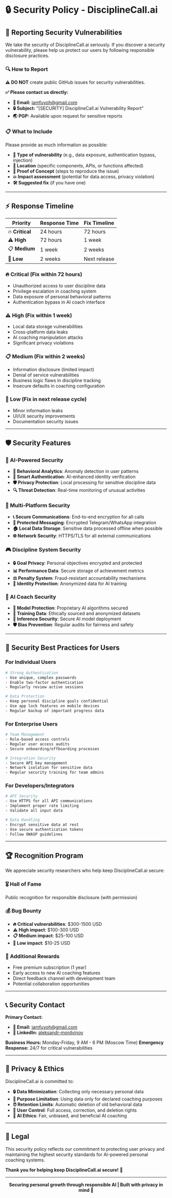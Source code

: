 # 🔒 Security Policy - DisciplineCall.ai

## 🚨 **Reporting Security Vulnerabilities**

We take the security of DisciplineCall.ai seriously. If you discover a security vulnerability, please help us protect our users by following responsible disclosure practices.

### **🔍 How to Report**

**⚠️ DO NOT** create public GitHub issues for security vulnerabilities.

**✅ Please contact us directly:**
- **📧 Email:** iamfuyoh@gmail.com
- **🔒 Subject:** "[SECURITY] DisciplineCall.ai Vulnerability Report"
- **🌏 PGP:** Available upon request for sensitive reports

### **📋 What to Include**
Please provide as much information as possible:
- **🎯 Type of vulnerability** (e.g., data exposure, authentication bypass, injection)
- **📍 Location** (specific components, APIs, or functions affected)
- **🔬 Proof of Concept** (steps to reproduce the issue)
- **💥 Impact assessment** (potential for data access, privacy violation)
- **🛠️ Suggested fix** (if you have one)

---

## ⚡ **Response Timeline**

| Priority | Response Time | Fix Timeline |
|----------|---------------|--------------|
| 🔥 **Critical** | 24 hours | 72 hours |
| ⚠️ **High** | 72 hours | 1 week |
| 📋 **Medium** | 1 week | 2 weeks |
| 📝 **Low** | 2 weeks | Next release |

### **🔥 Critical (Fix within 72 hours)**
- Unauthorized access to user discipline data
- Privilege escalation in coaching system
- Data exposure of personal behavioral patterns
- Authentication bypass in AI coach interface

### **⚠️ High (Fix within 1 week)**
- Local data storage vulnerabilities
- Cross-platform data leaks
- AI coaching manipulation attacks
- Significant privacy violations

### **📋 Medium (Fix within 2 weeks)**
- Information disclosure (limited impact)
- Denial of service vulnerabilities
- Business logic flaws in discipline tracking
- Insecure defaults in coaching configuration

### **📝 Low (Fix in next release cycle)**
- Minor information leaks
- UI/UX security improvements
- Documentation security issues

---

## 🛡️ **Security Features**

### **🎯 AI-Powered Security**
- **🧠 Behavioral Analytics**: Anomaly detection in user patterns
- **🔐 Smart Authentication**: AI-enhanced identity verification
- **🛡️ Privacy Protection**: Local processing for sensitive discipline data
- **🔍 Threat Detection**: Real-time monitoring of unusual activities

### **📱 Multi-Platform Security**
- **📞 Secure Communications**: End-to-end encryption for all calls
- **💬 Protected Messaging**: Encrypted Telegram/WhatsApp integration
- **🏠 Local Data Storage**: Sensitive data processed offline when possible
- **🌐 Network Security**: HTTPS/TLS for all external communications

### **🎮 Discipline System Security**
- **🔒 Goal Privacy**: Personal objectives encrypted and protected
- **📊 Performance Data**: Secure storage of achievement metrics
- **⚖️ Penalty System**: Fraud-resistant accountability mechanisms
- **👤 Identity Protection**: Anonymized data for AI training

### **🤖 AI Coach Security**
- **🧠 Model Protection**: Proprietary AI algorithms secured
- **📝 Training Data**: Ethically sourced and anonymized datasets
- **🔐 Inference Security**: Secure AI model deployment
- **🛡️ Bias Prevention**: Regular audits for fairness and safety

---

## 🔧 **Security Best Practices for Users**

### **For Individual Users**
```bash
# Strong Authentication
- Use unique, complex passwords
- Enable two-factor authentication
- Regularly review active sessions

# Data Protection
- Keep personal discipline goals confidential
- Use app lock features on mobile devices
- Regular backup of important progress data
```

### **For Enterprise Users**
```bash
# Team Management
- Role-based access controls
- Regular user access audits
- Secure onboarding/offboarding processes

# Integration Security
- Secure API key management
- Network isolation for sensitive data
- Regular security training for team admins
```

### **For Developers/Integrators**
```bash
# API Security
- Use HTTPS for all API communications
- Implement proper rate limiting
- Validate all input data

# Data Handling
- Encrypt sensitive data at rest
- Use secure authentication tokens
- Follow OWASP guidelines
```

---

## 🏆 **Recognition Program**

We appreciate security researchers who help keep DisciplineCall.ai secure:

### **🎖️ Hall of Fame**
Public recognition for responsible disclosure (with permission)

### **💰 Bug Bounty**
- **🔥 Critical vulnerabilities**: $300-1500 USD
- **⚠️ High impact**: $100-300 USD  
- **📋 Medium impact**: $25-100 USD
- **📝 Low impact**: $10-25 USD

### **🎁 Additional Rewards**
- Free premium subscription (1 year)
- Early access to new AI coaching features
- Direct feedback channel with development team
- Potential collaboration opportunities

---

## 📞 **Security Contact**

**Primary Contact:**
- **📧 Email:** iamfuyoh@gmail.com
- **💼 LinkedIn:** [aleksandr-mordvinov](https://https://www.linkedin.com/in/aleksandr-mordvinov-3bb853325/)

**Business Hours:** Monday-Friday, 9 AM - 6 PM (Moscow Time)
**Emergency Response:** 24/7 for critical vulnerabilities

---

## 📄 **Privacy & Ethics**

DisciplineCall.ai is committed to:
- **🔒 Data Minimization**: Collecting only necessary personal data
- **🎯 Purpose Limitation**: Using data only for declared coaching purposes
- **⏰ Retention Limits**: Automatic deletion of old behavioral data
- **👤 User Control**: Full access, correction, and deletion rights
- **🤖 AI Ethics**: Fair, unbiased, and beneficial AI coaching

---

## 📄 **Legal**

This security policy reflects our commitment to protecting user privacy and maintaining the highest security standards for AI-powered personal coaching systems.

**Thank you for helping keep DisciplineCall.ai secure!** 🙏

---

<div align="center">

**Securing personal growth through responsible AI | Built with privacy in mind 🤖**

</div>
